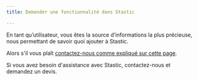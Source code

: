 ```yaml
---
title: Demander une fonctionnalité dans Stastic

---
```

En tant qu’utilisateur, vous êtes la source d’informations la plus précieuse, nous permettant de savoir quoi ajouter à Stastic. 

Alors s'il vous plaît [contactez-nous comme expliqué sur cette page](/contact-fr). 

Si vous avez besoin d'assistance avec Stastic, contactez-nous et demandez un devis.

